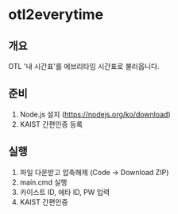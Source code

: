 # otl2everytime

## 개요

OTL '내 시간표'를 에브리타임 시간표로 불러옵니다.

## 준비

1. Node.js 설치 (https://nodejs.org/ko/download)
2. KAIST 간편인증 등록

## 실행

1. 파일 다운받고 압축해제 (Code -> Download ZIP)
2. main.cmd 실행
3. 카이스트 ID, 에타 ID, PW 입력
4. KAIST 간편인증


